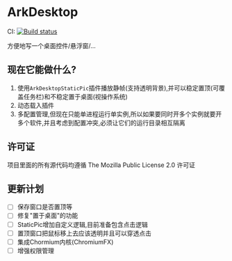 # ArkDesktop

CI: [![Build status](https://ci.appveyor.com/api/projects/status/f4oklwdady0figt2?svg=true)](https://ci.appveyor.com/project/huix-oldcat/arkdesktop)

方便地写一个桌面控件/悬浮窗/...



## 现在它能做什么?

1. 使用`ArkDesktopStaticPic`插件播放静帧(支持透明背景),并可以稳定置顶(可覆盖任务栏)和不稳定置于桌面(视操作系统)
2. 动态载入插件
3. 多配置管理,但现在只能单进程运行单实例,所以如果要同时开多个实例就要开多个软件,并且考虑到配置冲突,必须让它们的运行目录相互隔离

## 许可证

项目里面的所有源代码均遵循 The Mozilla Public License 2.0 许可证

## 更新计划

- [ ] 保存窗口是否置顶等
- [ ] 修复"置于桌面"的功能
- [ ] StaticPic增加自定义逻辑,目前准备包含点击逻辑
- [ ] 置顶窗口把鼠标移上去应该透明并且可以穿透点击
- [ ] 集成Chormium内核(ChromiumFX)
- [ ] 增强权限管理